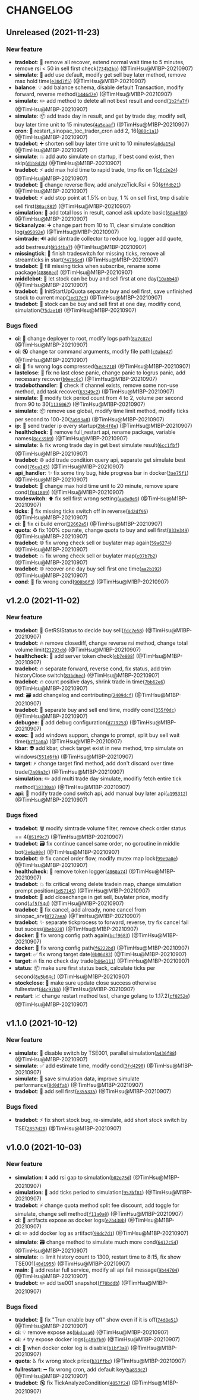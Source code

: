 # CHANGELOG

## Unreleased (2021-11-23)

### New feature

- **tradebot**: :tada: remove all recover, extend normal wait time to 5 minutes, remove rsi < 50 in sell first check([`734b2bb`](https://gitlab.tocraw.com/root/toc_trader/commit/734b2bbe53d856021e308f59fc24aca8686b8c21)) (@TimHsu@M1BP-20210907)
- **simulate**: :seedling: add use default, modify get sell buy later method, remove max hold time([`e30d7f5`](https://gitlab.tocraw.com/root/toc_trader/commit/e30d7f59849b13200d4e7bcc3e3736e1dd512631)) (@TimHsu@M1BP-20210907)
- **balance**: :bulb: add balance schema, disable default Transaction,  modify forward, reverse method([`1446d7e`](https://gitlab.tocraw.com/root/toc_trader/commit/1446d7eccfb6111c9e595e1f83a271a79a10868c)) (@TimHsu@M1BP-20210907)
- **simulate**: :pencil2: add method to delete all not best result and cond([`1b2fa7f`](https://gitlab.tocraw.com/root/toc_trader/commit/1b2fa7f74c1b15b8a0602d9d842ec45b0f45f23e)) (@TimHsu@M1BP-20210907)
- **simulate**: :package: add trade day in result, and get by trade day, modify sell, buy later time unit to 15 minutes([`4a5eaaf`](https://gitlab.tocraw.com/root/toc_trader/commit/4a5eaaf021cdc4cdb4e5d87762eed8f4093ed52a)) (@TimHsu@M1BP-20210907)
- **cron**: :pushpin: restart_sinopac_toc_trader_cron add 2, 16([`880c1a1`](https://gitlab.tocraw.com/root/toc_trader/commit/880c1a13cd817f488547a4c9ee25e1fb754864b6)) (@TimHsu@M1BP-20210907)
- **tradebot**: :heavy_plus_sign: shorten sell buy later time unit to 10 minutes([`a0da15a`](https://gitlab.tocraw.com/root/toc_trader/commit/a0da15ae088c10f8d9d28f7519f5fed90c0cd757)) (@TimHsu@M1BP-20210907)
- **simulate**: :boom: add auto simulate on startup, if best cond exist, then skip([`d1b8d2b`](https://gitlab.tocraw.com/root/toc_trader/commit/d1b8d2bd741fb3b7170e054746903229dc494f62)) (@TimHsu@M1BP-20210907)
- **tradebot**: :zap: add max hold time to rapid trade, tmp fix on 1([`c6c2e24`](https://gitlab.tocraw.com/root/toc_trader/commit/c6c2e2425d0cf9dd4722e77406cc4b80eba88e84)) (@TimHsu@M1BP-20210907)
- **tradebot**: :busts_in_silhouette: change reverse flow, add analyzeTick.Rsi < 50([`6ffdb21`](https://gitlab.tocraw.com/root/toc_trader/commit/6ffdb21f47790ccf48acc5c1f14437f269c6a4e5)) (@TimHsu@M1BP-20210907)
- **tradebot**: :zap: add stop point at 1.5% on buy, 1 % on sell first, tmp disable sell first([`80ac882`](https://gitlab.tocraw.com/root/toc_trader/commit/80ac88211adcc2724dfed41c636b601c83c48c71)) (@TimHsu@M1BP-20210907)
- **simulation**: :truck: add total loss in result, cancel ask update basic([`68a4f80`](https://gitlab.tocraw.com/root/toc_trader/commit/68a4f80a42ee7d59efe85472309e9c97d8471336)) (@TimHsu@M1BP-20210907)
- **tickanalyze**: :heavy_plus_sign: change part from 10 to 11, clear simulate condition log([`a05092e`](https://gitlab.tocraw.com/root/toc_trader/commit/a05092e8af4f06372c3c4d54a8a291332fb2073b)) (@TimHsu@M1BP-20210907)
- **simtrade**: :loud_sound: add simtrade collector to reduce log, logger add quote, add bestresult([`81d4ba7`](https://gitlab.tocraw.com/root/toc_trader/commit/81d4ba7fe0a975f9e55cff225fe2e5dd7b8643b2)) (@TimHsu@M1BP-20210907)
- **missingtick**: :iphone: finish tradeswitch for missing ticks, remove all streamticks in start([`f4796cd`](https://gitlab.tocraw.com/root/toc_trader/commit/f4796cd61c7d892aa3388aa08c39c78f82ab285e)) (@TimHsu@M1BP-20210907)
- **tradebot**: :page_facing_up: fill missing ticks when subscribe, rename some package([`48868ed`](https://gitlab.tocraw.com/root/toc_trader/commit/48868edff2febc20047a22b440856d3cfd3cf2e0)) (@TimHsu@M1BP-20210907)
- **middlebot**: :children_crossing: let stock can be buy and sell first at one day([`10abb48`](https://gitlab.tocraw.com/root/toc_trader/commit/10abb48dce06a300d3303bf151ed55b08060ec37)) (@TimHsu@M1BP-20210907)
- **tradebot**: :monocle_face: InitStartUpQuota separate buy and sell first, save unfinished stock to current map([`1ed17c3`](https://gitlab.tocraw.com/root/toc_trader/commit/1ed17c38df060492c51592e7a6cbff7c22b69c60)) (@TimHsu@M1BP-20210907)
- **tradebot**: :speech_balloon: stock can be buy and sell first at one day, modifiy cond, simulation([`75dae10`](https://gitlab.tocraw.com/root/toc_trader/commit/75dae1048de0f9d5a5bc93cb0e10a2b6d4d47642)) (@TimHsu@M1BP-20210907)

### Bugs fixed

- **ci**: :speech_balloon: change deployer to root, modify logs path([`8a7c87e`](https://gitlab.tocraw.com/root/toc_trader/commit/8a7c87e00278fd22912d16f92d8d7c9e0e85b3fa)) (@TimHsu@M1BP-20210907)
- **ci**: :mute: change tar command arguments, modify file path([`c0ab447`](https://gitlab.tocraw.com/root/toc_trader/commit/c0ab4471b9d2b77e335a8cb7897230dc545ba58b)) (@TimHsu@M1BP-20210907)
- **ci**: :wrench: fix wrong logs compressed([`5ec9210`](https://gitlab.tocraw.com/root/toc_trader/commit/5ec9210451eec898fde38a0ad4744ba654010ea6)) (@TimHsu@M1BP-20210907)
- **lastclose**: :passport_control: fix no last close panic, change panic to logrus panic, add necessary recover([`b0eec6c`](https://gitlab.tocraw.com/root/toc_trader/commit/b0eec6cf4f6518c99f4135fc16470eb465e2728a)) (@TimHsu@M1BP-20210907)
- **tradebothandler**: :truck: check if channel exists, remove some non-use method, add task recover([`63349c2`](https://gitlab.tocraw.com/root/toc_trader/commit/63349c2fc89f00b8db3f10f1caac4c46a9dbcd04)) (@TimHsu@M1BP-20210907)
- **simulate**: :tada: modify tick period count from 4 to 2, volume per second from 90 to 30([`1136067`](https://gitlab.tocraw.com/root/toc_trader/commit/1136067000b99591731e1967870f64d627fb4e66)) (@TimHsu@M1BP-20210907)
- **simulate**: :package: remove use global, modify time limit method, modify ticks per second to 100-20([`7a993a8`](https://gitlab.tocraw.com/root/toc_trader/commit/7a993a88372f349dedee1aa02d7171032ae926ed)) (@TimHsu@M1BP-20210907)
- **ip**: :monocle_face: send trader ip every startup([`2bb4f8e`](https://gitlab.tocraw.com/root/toc_trader/commit/2bb4f8e8a9324d6fe6184512ab7d18559cb3de22)) (@TimHsu@M1BP-20210907)
- **healthcheck**: :triangular_flag_on_post: remove full_restart api, rename package, variable names([`8cc39b9`](https://gitlab.tocraw.com/root/toc_trader/commit/8cc39b9a48155713d5915451bb6004b3664c8efc)) (@TimHsu@M1BP-20210907)
- **simulate**: :wheelchair: fix wrong trade day in get best simulate result([`6cc1fbf`](https://gitlab.tocraw.com/root/toc_trader/commit/6cc1fbf4ceb7f00477539d6b75dc8943126e47a8)) (@TimHsu@M1BP-20210907)
- **tradebot**: :globe_with_meridians: add trade condition query api, separate get simulate best cond([`76ca145`](https://gitlab.tocraw.com/root/toc_trader/commit/76ca1458688e066853a8d703db16dbd5884901d1)) (@TimHsu@M1BP-20210907)
- **api_handler**: :sparkles: fix some tiny bug, hide progress bar in docker([`3ae75f1`](https://gitlab.tocraw.com/root/toc_trader/commit/3ae75f1d8b42da43fd9e91e841f018ef5e6d1bf2)) (@TimHsu@M1BP-20210907)
- **tradebot**: :camera_flash: change max hold time unit to 20 minute, remove spare cond([`f041809`](https://gitlab.tocraw.com/root/toc_trader/commit/f041809fdeeaf1745753f58d9267dbf05f0faa73)) (@TimHsu@M1BP-20210907)
- **tradeswitch**: :arrow_up: fix sell first wrong setting([`aa8a9e9`](https://gitlab.tocraw.com/root/toc_trader/commit/aa8a9e9554abad2f67e03b99fda23aec3f3d2245)) (@TimHsu@M1BP-20210907)
- **ticks**: :twisted_rightwards_arrows: fix missing ticks switch off in reverse([`8d2df95`](https://gitlab.tocraw.com/root/toc_trader/commit/8d2df9582b629424df41751bacde82c769162f92)) (@TimHsu@M1BP-20210907)
- **ci**: :truck: fix ci build error([`22662a5`](https://gitlab.tocraw.com/root/toc_trader/commit/22662a5bfd5b97f389abd674514287ea0cad3b03)) (@TimHsu@M1BP-20210907)
- **quota**: :recycle: fix 100% cpu rate, change quota to buy and sell first([`033e349`](https://gitlab.tocraw.com/root/toc_trader/commit/033e3499c47dec2d453eb097921ff728a85baac1)) (@TimHsu@M1BP-20210907)
- **tradebot**: :globe_with_meridians: fix wrong check sell or buylater map again([`59a6274`](https://gitlab.tocraw.com/root/toc_trader/commit/59a6274cd3c366dbb50d82c8f00a012b3c367bab)) (@TimHsu@M1BP-20210907)
- **tradebot**: :boom: fix wrong check sell or buylater map([`c07b7b2`](https://gitlab.tocraw.com/root/toc_trader/commit/c07b7b21d33737ad6ca7746613b99b90046781ba)) (@TimHsu@M1BP-20210907)
- **tradebot**: :globe_with_meridians: recover one day buy sell first one time([`aa2b192`](https://gitlab.tocraw.com/root/toc_trader/commit/aa2b192f3209d8b5fcddb6939577de4e320761a8)) (@TimHsu@M1BP-20210907)
- **cond**: :bento: fix wrong cond([`900b6f3`](https://gitlab.tocraw.com/root/toc_trader/commit/900b6f3a1b7389653598b70204d74734842082ff)) (@TimHsu@M1BP-20210907)

## v1.2.0 (2021-11-02)

### New feature

- **tradebot**: :necktie: GetRSIStatus to decide buy sell([`fdc7e58`](https://gitlab.tocraw.com/root/toc_trader/commit/fdc7e58e5dd0e8bfb400913b60a3c2d933ac0671)) (@TimHsu@M1BP-20210907)
- **tradebot**: :fire: remove closediff, change reverse rsi method, change total volume limit([`21293cb`](https://gitlab.tocraw.com/root/toc_trader/commit/21293cb1de1bd7a1268643ad20e343354d14bff3)) (@TimHsu@M1BP-20210907)
- **healthcheck**: :beers: add server token check([`eb7e808`](https://gitlab.tocraw.com/root/toc_trader/commit/eb7e8085dfdbc78361c5130cc1a38e585d37c051)) (@TimHsu@M1BP-20210907)
- **tradebot**: :fire: separate forward, reverse cond, fix status, add trim historyClose switch([`83bd6ec`](https://gitlab.tocraw.com/root/toc_trader/commit/83bd6ec6562e58bec03706ab0f52d6bc9ee59523)) (@TimHsu@M1BP-20210907)
- **tradebot**: :fire: count positive days, shrink trade in time([`7bb62e6`](https://gitlab.tocraw.com/root/toc_trader/commit/7bb62e611de002f295e9d8219b331ce1036846a8)) (@TimHsu@M1BP-20210907)
- **md**: :card_file_box: add changelog and contributing([`2409dcf`](https://gitlab.tocraw.com/root/toc_trader/commit/2409dcfda00e2d1851f85f9070afaca76cb85f18)) (@TimHsu@M1BP-20210907)
- **tradebot**: :beers: separate buy and sell end time, modify cond([`355f0dc`](https://gitlab.tocraw.com/root/toc_trader/commit/355f0dca120df7ffddf14f1e9ffc2c75f16bd23a)) (@TimHsu@M1BP-20210907)
- **debugee**: :twisted_rightwards_arrows: add debug configuration([`d779253`](https://gitlab.tocraw.com/root/toc_trader/commit/d7792539dbd4144f92a36f0b25cf2baaef58aff3)) (@TimHsu@M1BP-20210907)
- **exec**: :twisted_rightwards_arrows: add windows support, change to prompt, split buy sell wait time([`b7f1a0a`](https://gitlab.tocraw.com/root/toc_trader/commit/b7f1a0a277d8f6c7983ff9e168b9736ee4d3c185)) (@TimHsu@M1BP-20210907)
- **kbar**: :alien: add kbar, check target exist in new method, tmp simulate on windows([`551d6fb`](https://gitlab.tocraw.com/root/toc_trader/commit/551d6fbfa3ba4ae8d19337a5f4f9b07a6a774b14)) (@TimHsu@M1BP-20210907)
- **target**: :zap: change target find method, add don't discard over time trade([`7a09a3c`](https://gitlab.tocraw.com/root/toc_trader/commit/7a09a3c69a16c1e4bd47975b07663d2caf20ca07)) (@TimHsu@M1BP-20210907)
- **simulation**: :pencil2: add multi trade day simulate, modifiy fetch entire tick method([`18330ab`](https://gitlab.tocraw.com/root/toc_trader/commit/18330ab1279fda2cc1cb161b228607d6228d656f)) (@TimHsu@M1BP-20210907)
- **api**: :bento: modify trade cond switch api, add manual buy later api([`a195312`](https://gitlab.tocraw.com/root/toc_trader/commit/a195312c5bcd2f7b8309bfcb9f15ec01b8f69a1d)) (@TimHsu@M1BP-20210907)

### Bugs fixed

- **tradebot**: :wastebasket: modify simtrade volume filter, remove check order status == 4([`051f9c7`](https://gitlab.tocraw.com/root/toc_trader/commit/051f9c72fca3b9a1bd25dff95be8e4bb34e14b65)) (@TimHsu@M1BP-20210907)
- **tradebot**: :card_file_box: fix continue cancel same order, no goroutine in middle bot([`2e6a90e`](https://gitlab.tocraw.com/root/toc_trader/commit/2e6a90e1bc9ea1d1bc27945435d1e283a8c5b48e)) (@TimHsu@M1BP-20210907)
- **tradebot**: :globe_with_meridians: fix cancel order flow, modify mutex map lock([`99e9a0e`](https://gitlab.tocraw.com/root/toc_trader/commit/99e9a0e8601361b4ae47d44537516613585220ee)) (@TimHsu@M1BP-20210907)
- **healthcheck**: :tada: remove token logger([`4060a74`](https://gitlab.tocraw.com/root/toc_trader/commit/4060a740221cba4383a8dc33427656d58e88f792)) (@TimHsu@M1BP-20210907)
- **tradebot**: :boom: fix critical wrong delete tradein map, change simulation prompt position([`1d57145`](https://gitlab.tocraw.com/root/toc_trader/commit/1d57145eac8d510a22869d10015b52ae3198f019)) (@TimHsu@M1BP-20210907)
- **tradebot**: :see_no_evil: add closechange in get sell, buylater price, modify cond([`af5f54d`](https://gitlab.tocraw.com/root/toc_trader/commit/af5f54d5f56918452bc53b4dac782577a4d3b7c2)) (@TimHsu@M1BP-20210907)
- **tradebot**: :page_facing_up: fix cancel, add already, none cancel from sinopac_srv([`8727aea`](https://gitlab.tocraw.com/root/toc_trader/commit/8727aead78a477c850c1f025a56ab314c4e0302f)) (@TimHsu@M1BP-20210907)
- **tradebot**: :sparkles: separate tickprocess to forward, reverse, try fix cancel fail but sucess([`8beb028`](https://gitlab.tocraw.com/root/toc_trader/commit/8beb0284e7a708d1c04ea8f497143c67ebfc307c)) (@TimHsu@M1BP-20210907)
- **docker**: :pushpin: fix wrong config path again([`bcf9683`](https://gitlab.tocraw.com/root/toc_trader/commit/bcf9683f574aa3e58210a6a7e5ea0cbe437e900e)) (@TimHsu@M1BP-20210907)
- **docker**: :rocket: fix wrong config path([`f6222bd`](https://gitlab.tocraw.com/root/toc_trader/commit/f6222bd42eba2f7245ac12005c1377075b7b6da1)) (@TimHsu@M1BP-20210907)
- **target**: :white_check_mark: fix wrong target date([`0b06d83`](https://gitlab.tocraw.com/root/toc_trader/commit/0b06d83d0755807d41471ac51c9650fb80b2c0f0)) (@TimHsu@M1BP-20210907)
- **target**: :fire: fix no check day trade([`b86e111`](https://gitlab.tocraw.com/root/toc_trader/commit/b86e1111784b510ebcea052d81fef7a2a60191b6)) (@TimHsu@M1BP-20210907)
- **status**: :package: make sure first status back, calculate ticks per second([`8e5b64c`](https://gitlab.tocraw.com/root/toc_trader/commit/8e5b64c4cc043f48b11685d3a3a672394673830d)) (@TimHsu@M1BP-20210907)
- **stockclose**: :necktie: make sure update close success otherwise fullrestart([`d4c97bb`](https://gitlab.tocraw.com/root/toc_trader/commit/d4c97bbc799b0e99a1ec6854b0f0c9a2c23d84c7)) (@TimHsu@M1BP-20210907)
- **restart**: :chart_with_upwards_trend: change restart method test, change golang to 1.17.2([`cf0252e`](https://gitlab.tocraw.com/root/toc_trader/commit/cf0252e3a6e6fe60d6830292afc68830acf4e47d)) (@TimHsu@M1BP-20210907)

## v1.1.0 (2021-10-12)

### New feature

- **simulate**: :bookmark: disable switch by TSE001, parallel simulation([`a436f88`](https://gitlab.tocraw.com/root/toc_trader/commit/a436f88242a71bdd1b7b9856ba73af346fe45011)) (@TimHsu@M1BP-20210907)
- **simulate**: :white_check_mark: add estimate time, modify cond([`3fd4290`](https://gitlab.tocraw.com/root/toc_trader/commit/3fd429013d4ec9ab3b6eef64473b07c147a9ae56)) (@TimHsu@M1BP-20210907)
- **simulate**: :twisted_rightwards_arrows: save simulation data, improve simulate performance([`0d0dfab`](https://gitlab.tocraw.com/root/toc_trader/commit/0d0dfab1ab92a030a80076f86396dfad7cb8be3e)) (@TimHsu@M1BP-20210907)
- **tradebot**: :see_no_evil: add sell first([`e355335`](https://gitlab.tocraw.com/root/toc_trader/commit/e355335c6b523722099d5a6798c7ba1c1878a89a)) (@TimHsu@M1BP-20210907)

### Bugs fixed

- **tradebot**: :zap: fix short stock bug, re-simulate, add short stock switch by TSE([`2857d29`](https://gitlab.tocraw.com/root/toc_trader/commit/2857d29c0a8c4de7cefb2eaafb9ec45292302319)) (@TimHsu@M1BP-20210907)

## v1.0.0 (2021-10-03)

### New feature

- **simulation**: :arrow_down: add rsi gap to simulation([`b02e75d`](https://gitlab.tocraw.com/root/toc_trader/commit/b02e75da87d57b472d20c0ab65020315205670b6)) (@TimHsu@M1BP-20210907)
- **simulation**: :triangular_flag_on_post: add ticks period to simulation([`957bf81`](https://gitlab.tocraw.com/root/toc_trader/commit/957bf815751f4d1e0aa40427dfe3b6aad14aad98)) (@TimHsu@M1BP-20210907)
- **tradebot**: :zap: change quota method split fee discount, add toggle for simulate, change sell method([`f11a0a8`](https://gitlab.tocraw.com/root/toc_trader/commit/f11a0a8dfd025948910d0df414ec55b7953fbf3e)) (@TimHsu@M1BP-20210907)
- **ci**: :dizzy: artifacts expose as docker logs([`e7b430b`](https://gitlab.tocraw.com/root/toc_trader/commit/e7b430bccd95e74de357b907f9f644ceb36904ea)) (@TimHsu@M1BP-20210907)
- **ci**: :pencil2: add docker log as artifact([`98dc7d1`](https://gitlab.tocraw.com/root/toc_trader/commit/98dc7d1bc569f3d632fef87b648aab99b71894ad)) (@TimHsu@M1BP-20210907)
- **simulate**: :card_file_box: change method to simulate much more cond([`6417c54`](https://gitlab.tocraw.com/root/toc_trader/commit/6417c5412f73acc6a46c0ab57a57a346d314ff57)) (@TimHsu@M1BP-20210907)
- **simulate**: :boom: limit history count to 1300, restart time to 8:15, fix show TSE001([`40d1955`](https://gitlab.tocraw.com/root/toc_trader/commit/40d195570dec91f9ef3e8326cc76005ea438c46b)) (@TimHsu@M1BP-20210907)
- **main**: :construction_worker: add restar full service, modify all api fail message([`9b44704`](https://gitlab.tocraw.com/root/toc_trader/commit/9b44704f6d11ad7114237fcdfaa5260afc9ad3f3)) (@TimHsu@M1BP-20210907)
- **tradebot**: :pencil2: add tse001 snapshot([`f70bddb`](https://gitlab.tocraw.com/root/toc_trader/commit/f70bddb5a0b154d5ed6e60f77dd672b224a263f6)) (@TimHsu@M1BP-20210907)

### Bugs fixed

- **tradebot**: :poop: fix "Trun enable buy off" show even if it is off([`74d8e51`](https://gitlab.tocraw.com/root/toc_trader/commit/74d8e5159ad57438c0f47792fc1b533a1a27cdfa)) (@TimHsu@M1BP-20210907)
- **ci**: :bulb: remove expose as([`bbdaaa6`](https://gitlab.tocraw.com/root/toc_trader/commit/bbdaaa69914519f754fbde2847d8aaa59ee08d60)) (@TimHsu@M1BP-20210907)
- **ci**: :zap: try expose docker logs([`c48b7b0`](https://gitlab.tocraw.com/root/toc_trader/commit/c48b7b0577d889244d93116330f8b8139ca150b5)) (@TimHsu@M1BP-20210907)
- **ci**: :wrench: when docker color log is disable([`b1bf3a8`](https://gitlab.tocraw.com/root/toc_trader/commit/b1bf3a8d8d0810666404d44c869f75193d533463)) (@TimHsu@M1BP-20210907)
- **quota**: :wheelchair: fix wrong stock price([`b31ffbc`](https://gitlab.tocraw.com/root/toc_trader/commit/b31ffbcb01e4a6ecb7a7859ecebb3eab30ccea6f)) (@TimHsu@M1BP-20210907)
- **fullrestart**: :heavy_minus_sign: fix wrong cron, add default key([`5a893c2`](https://gitlab.tocraw.com/root/toc_trader/commit/5a893c21092702852c96a0deaa6d307026fafcb6)) (@TimHsu@M1BP-20210907)
- **tradebot**: :mute: fix TickAnalyzeCondition([`4057f24`](https://gitlab.tocraw.com/root/toc_trader/commit/4057f24e4538086e80ad5c58e0a09526d49dce69)) (@TimHsu@M1BP-20210907)
